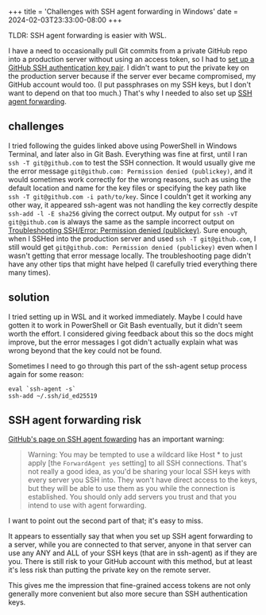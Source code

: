 +++
title = 'Challenges with SSH agent forwarding in Windows'
date = 2024-02-03T23:33:00-08:00
+++

TLDR: SSH agent forwarding is easier with WSL.

I have a need to occasionally pull Git commits from a private GitHub repo into a production server without using an access token, so I had to [set up a GitHub SSH authentication key pair](https://docs.github.com/en/authentication/connecting-to-github-with-ssh/generating-a-new-ssh-key-and-adding-it-to-the-ssh-agent). I didn't want to put the private key on the production server because if the server ever became compromised, my GitHub account would too. (I put passphrases on my SSH keys, but I don't want to depend on that too much.) That's why I needed to also set up [SSH agent forwarding](https://docs.github.com/en/authentication/connecting-to-github-with-ssh/using-ssh-agent-forwarding).

## challenges

I tried following the guides linked above using PowerShell in Windows Terminal, and later also in Git Bash. Everything was fine at first, until I ran `ssh -T git@github.com` to test the SSH connection. It would usually give me the error message `git@github.com: Permission denied (publickey)`, and it would sometimes work correctly for the wrong reasons, such as using the default location and name for the key files or specifying the key path like `ssh -T git@github.com -i path/to/key`. Since I couldn't get it working any other way, it appeared ssh-agent was not handling the key correctly despite `ssh-add -l -E sha256` giving the correct output. My output for `ssh -vT git@github.com` is always the same as the sample incorrect output on [Troubleshooting SSH/Error: Permission denied (publickey)](https://docs.github.com/en/authentication/troubleshooting-ssh/error-permission-denied-publickey). Sure enough, when I SSHed into the production server and used `ssh -T git@github.com`, I still would get `git@github.com: Permission denied (publickey)` even when I wasn't getting that error message locally. The troubleshooting page didn't have any other tips that might have helped (I carefully tried everything there many times).

## solution

I tried setting up in WSL and it worked immediately. Maybe I could have gotten it to work in PowerShell or Git Bash eventually, but it didn't seem worth the effort. I considered giving feedback about this so the docs might improve, but the error messages I got didn't actually explain what was wrong beyond that the key could not be found.

Sometimes I need to go through this part of the ssh-agent setup process again for some reason:

```
eval `ssh-agent -s`
ssh-add ~/.ssh/id_ed25519
```

## SSH agent forwarding risk

[GitHub's page on SSH agent fowarding](https://docs.github.com/en/authentication/connecting-to-github-with-ssh/using-ssh-agent-forwarding) has an important warning:

> Warning: You may be tempted to use a wildcard like Host * to just apply [the `ForwardAgent yes` setting] to all SSH connections. That's not really a good idea, as you'd be sharing your local SSH keys with every server you SSH into. They won't have direct access to the keys, but they will be able to use them as you while the connection is established. You should only add servers you trust and that you intend to use with agent forwarding.

I want to point out the second part of that; it's easy to miss.

It appears to essentially say that when you set up SSH agent forwarding to a server, while you are connected to that server, anyone in that server can use any ANY and ALL of your SSH keys (that are in ssh-agent) as if they are you. There is still risk to your GitHub account with this method, but at least it's less risk than putting the private key on the remote server.

This gives me the impression that fine-grained access tokens are not only generally more convenient but also more secure than SSH authentication keys.
